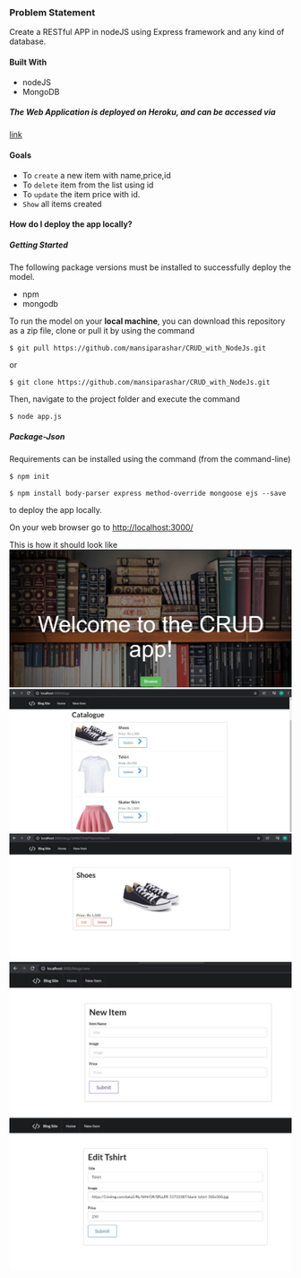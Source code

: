 

### Problem Statement
Create a RESTful APP in nodeJS using Express framework and any kind of database.

#### Built With
* nodeJS
* MongoDB

##### The Web Application is deployed on Heroku, and can be accessed via 
<a href="#" target="_blank">link</a>

#### Goals
* To `create` a new item with name,price,id
* To `delete` item from the list using id
* To `update` the item price with id.
*  `Show` all items created



#### How do I deploy the app locally?

##### Getting Started
The following package versions must be installed to successfully deploy the model.
* npm
* mongodb


To run the model on your <b>local machine</b>, you can download this repository as a zip file, clone or pull it by using the command
```
$ git pull https://github.com/mansiparashar/CRUD_with_NodeJs.git
```
or
```
$ git clone https://github.com/mansiparashar/CRUD_with_NodeJs.git
```
Then, navigate to the project folder and execute the command
```
$ node app.js
```

##### Package-Json

Requirements can be installed using the command (from the command-line)
```
$ npm init
```

```
$ npm install body-parser express method-override mongoose ejs --save
```




to deploy the app locally. 

On your web browser go to <a href="http://localhost:3000/" target="_blank">http://localhost:3000/</a><br>

This is how it should look like
![Home](https://github.com/mansiparashar/CRUD_with_NodeJs/blob/master/images/p1.JPG)
![Home](https://github.com/mansiparashar/CRUD_with_NodeJs/blob/master/images/p2.JPG)
![Home](https://github.com/mansiparashar/CRUD_with_NodeJs/blob/master/images/p3.JPG)
![Home](https://github.com/mansiparashar/CRUD_with_NodeJs/blob/master/images/p4.JPG)
![Home](https://github.com/mansiparashar/CRUD_with_NodeJs/blob/master/images/p5.JPG)


